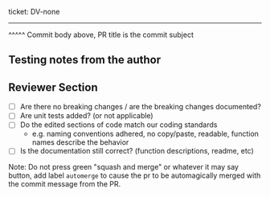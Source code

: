 ticket: DV-none
****
^^^^^ Commit body above, PR title is the commit subject
<!--commit body should be wrapped at 72 chars as long as this comment-->


## Testing notes from the author
<!--
Describe what the PR DOES in the commit body above.
Put notes on how to test in this section.

| Test Case                                    | How to tell if it works |
| ---                                          | ---                     |
| appfoo handles a PSM with no path prediction | Outputs empty fields    |
| appfoo handles a PSM with path prediction    | Outputs filled fields   |
-->

## Reviewer Section
* [ ] Are there no breaking changes / are the breaking changes documented?
* [ ] Are unit tests added? (or not applicable)
* [ ] Do the edited sections of code match our coding standards
  * e.g. naming conventions adhered, no copy/paste, readable, function names describe the behavior
* [ ] Is the documentation still correct? (function descriptions, readme, etc)

Note: Do not press green "squash and merge" or whatever it may say button, add label `automerge` to cause the pr to be automagically merged with the commit message from the PR.
